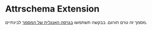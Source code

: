 # Attrschema Extension
מסמך זה טרם תורגם. בבקשה תשתמשו [בגרסה האנגלית של המסמך](../../../extensions/attrschema.md) לבינתיים.